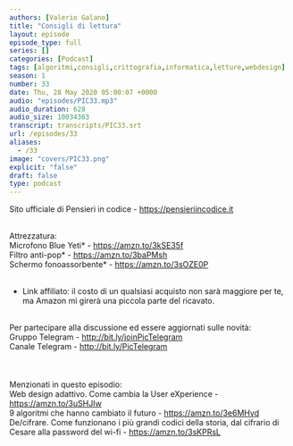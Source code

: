 ```yaml
---
authors: [Valerio Galano]
title: "Consigli di lettura"
layout: episode
episode_type: full
series: []
categories: [Podcast]
tags: [algoritmi,consigli,crittografia,informatica,letture,webdesign]
season: 1
number: 33
date: Thu, 28 May 2020 05:00:07 +0000
audio: "episodes/PIC33.mp3"
audio_duration: 628
audio_size: 10034363
transcript: transcripts/PIC33.srt
url: /episodes/33
aliases: 
  - /33
image: "covers/PIC33.png"
explicit: "false"
draft: false
type: podcast
---
```

Sito ufficiale di Pensieri in codice - <a href="https://pensieriincodice.it" rel="noopener">https://pensieriincodice.it</a> <br />
<br />




Attrezzatura:<br />
Microfono Blue Yeti* - <a href="https://amzn.to/3kSE35f" rel="noopener">https://amzn.to/3kSE35f</a>  <br />
Filtro anti-pop* - <a href="https://amzn.to/3baPMsh" rel="noopener">https://amzn.to/3baPMsh</a>  <br />
Schermo fonoassorbente* - <a href="https://amzn.to/3sOZE0P" rel="noopener">https://amzn.to/3sOZE0P</a>  <br />
<br />
* Link affiliato: il costo di un qualsiasi acquisto non sarà maggiore per te, ma Amazon mi girerà una piccola parte del ricavato. <br />
<br />
Per partecipare alla discussione ed essere aggiornati sulle novità:<br />
Gruppo Telegram - <a href="http://bit.ly/joinPicTelegram" rel="noopener">http://bit.ly/joinPicTelegram</a> <br />
Canale Telegram - <a href="http://bit.ly/PicTelegram" rel="noopener">http://bit.ly/PicTelegram</a> <br />
<br />


<br />
<br />
Menzionati in questo episodio:<br />
Web design adattivo. Come cambia la User eXperience - <a href="https://amzn.to/3uSHJIw" rel="noopener">https://amzn.to/3uSHJIw</a>  <br />
9 algoritmi che hanno cambiato il futuro - <a href="https://amzn.to/3e6MHvd" rel="noopener">https://amzn.to/3e6MHvd</a> <br />
De/cifrare. Come funzionano i più grandi codici della storia, dal cifrario di Cesare alla password del wi-fi - <a href="https://amzn.to/3sKPRsL" rel="noopener">https://amzn.to/3sKPRsL</a>



